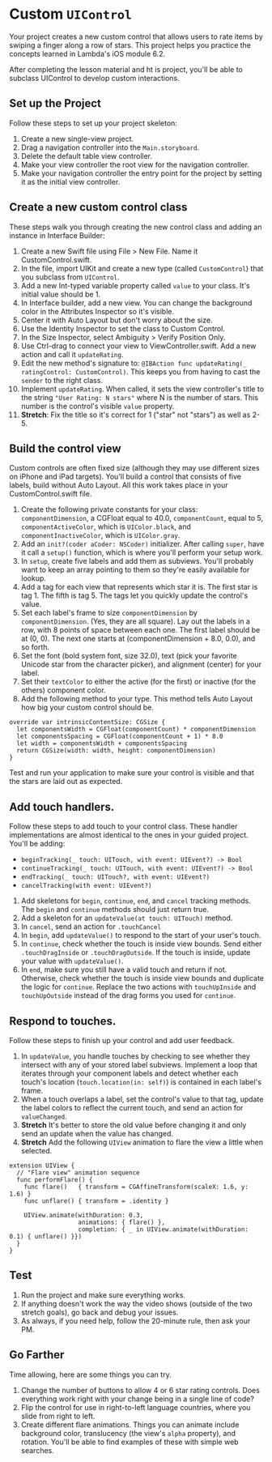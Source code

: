 # Custom `UIControl`

Your project creates a new custom control that allows users to rate items by swiping a finger along a row of stars. This project helps you practice the concepts learned in Lambda's iOS module 6.2.

After completing the lesson material and ht is project, you'll be able to subclass UIControl to develop custom interactions.

## Set up the Project

Follow these steps to set up your project skeleton:

1. Create a new single-view project. 
1. Drag a navigation controller into the `Main.storyboard`. 
1. Delete the default table view controller.
1. Make your view controller the root view for the navigation controller.
1. Make your navigation controller the entry point for the project by setting it as the initial view controller.

## Create a new custom control class

These steps walk you through creating the new control class and adding an instance in Interface Builder:

1. Create a new Swift file using File > New File. Name it CustomControl.swift.
2. In the file, import UIKit and create a new type (called `CustomControl`) that you subclass from `UIControl`.
3. Add a new Int-typed variable property called `value` to your class. It's initial value should be 1.
3. In Interface builder, add a new view. You can change the background color in the Attributes Inspector so it's visible.
4. Center it with Auto Layout but don't worry about the size.
5. Use the Identity Inspector to set the class to Custom Control.
6. In the Size Inspector, select Ambiguity > Verify Position Only.
7. Use Ctrl-drag to connect your view to ViewController.swift. Add a new action and call it `updateRating`. 
8. Edit the new method's signature to: `@IBAction func updateRating(_ ratingControl: CustomControl)`. This keeps you from having to cast the `sender` to the right class.
9. Implement `updateRating`. When called, it sets the view controller's title to the string `"User Rating: N stars"` where N is the number of stars. This number is the control's visible `value` property.
10. **Stretch**: Fix the title so it's correct for 1 ("star" not "stars") as well as 2-5.

## Build the control view

Custom controls are often fixed size (although they may use different sizes on iPhone and iPad targets). You'll build a control that consists of five labels, build without Auto Layout. All this work takes place in your CustomControl.swift file.

1. Create the following private constants for your class: `componentDimension`, a CGFloat equal to 40.0, `componentCount`, equal to 5, `componentActiveColor`, which is `UIColor.black`, and `componentInactiveColor`, which is `UIColor.gray`.
2. Add an `init?(coder aCoder: NSCoder)` initializer. After calling `super`, have it call a `setup()` function, which is where you'll perform your setup work.
3.	In `setup`, create five labels and add them as subviews. You'll probably want to keep an array pointing to them so they're easily available for lookup.
4. Add a tag for each view that represents which star it is. The first star is tag 1. The fifth is tag 5. The tags let you quickly update the control's value. 
5. Set each label's frame to size `componentDimension` by `componentDimension`. (Yes, they are all square). Lay out the labels in a row, with 8 points of space between each one. The first label should be at (0, 0). The next one starts at (componentDimension + 8.0, 0.0), and so forth.
6. Set the font (bold system font, size 32.0), text (pick your favorite Unicode star from the character picker), and alignment (center) for your label. 
7. Set their `textColor` to either the active (for the first) or inactive (for the others) component color.
8. Add the following method to your type. This method tells Auto Layout how big your custom control should be.

```
override var intrinsicContentSize: CGSize {
  let componentsWidth = CGFloat(componentCount) * componentDimension
  let componentsSpacing = CGFloat(componentCount + 1) * 8.0
  let width = componentsWidth + componentsSpacing
  return CGSize(width: width, height: componentDimension)
}
```

Test and run your application to make sure your control is visible and that the stars are laid out as expected.

## Add touch handlers.

Follow these steps to add touch to your control class. These handler implementations are almost identical to the ones in your guided project. You'll be adding:

* `beginTracking(_ touch: UITouch, with event: UIEvent?) -> Bool`
* `continueTracking(_ touch: UITouch, with event: UIEvent?) -> Bool`
* `endTracking(_ touch: UITouch?, with event: UIEvent?)`
* `cancelTracking(with event: UIEvent?)`

1. Add skeletons for `begin`, `continue`, `end`, and `cancel` tracking methods. The `begin` and `continue` methods should just return true.
2. Add a skeleton for an `updateValue(at touch: UITouch)` method.
3. In `cancel`, send an action for `.touchCancel`
4. In `begin`, add `updateValue()` to respond to the start of your user's touch.
5. In `continue`, check whether the touch is inside view bounds. Send either `.touchDragInside` or `.touchDragOutside`. If the touch is inside, update your value with `updateValue()`.
6. In `end`, make sure you still have a valid touch and return if not. Otherwise, check whether the touch is inside view bounds and duplicate the logic for `continue`. Replace the two actions with `touchUpInside` and `touchUpOutside` instead of the drag forms you used for `continue`.

## Respond to touches.

Follow these steps to finish up your control and add user feedback.

1. In `updateValue`, you handle touches by checking to see whether they intersect with any of your stored label subviews. Implement a loop that iterates through your component labels and detect whether each touch's location (`touch.location(in: self)`) is contained in each label's frame.
2. When a touch overlaps a label, set the control's value to that tag, update the label colors to reflect the current touch, and send an action for `valueChanged`.
3. **Stretch** It's better to store the old value before changing it and only send an update when the value has changed.
4. **Stretch** Add the following `UIView` animation to flare the view a little when selected.

```
extension UIView {
  // "Flare view" animation sequence
  func performFlare() {
    func flare()   { transform = CGAffineTransform(scaleX: 1.6, y: 1.6) }
    func unflare() { transform = .identity }
    
    UIView.animate(withDuration: 0.3,
                   animations: { flare() },
                   completion: { _ in UIView.animate(withDuration: 0.1) { unflare() }})
  }
}
``` 

## Test
1. Run the project and make sure everything works.
2. If anything doesn't work the way the video shows (outside of the two stretch goals), go back and debug your issues.
3. As always, if you need help, follow the 20-minute rule, then ask your PM.

## Go Farther
Time allowing, here are some things you can try.

1. Change the number of buttons to allow 4 or 6 star rating controls. Does everything work right with your change being in a single line of code?
2. Flip the control for use in right-to-left language countries, where you slide from right to left.
3. Create different flare animations. Things you can animate include background color, translucency (the view's `alpha` property), and rotation. You'll be able to find examples of these with simple web searches.

